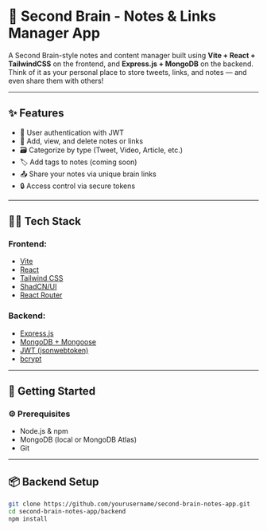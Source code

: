 # 🧠 Second Brain - Notes & Links Manager App

A Second Brain-style notes and content manager built using **Vite + React + TailwindCSS** on the frontend, and **Express.js + MongoDB** on the backend. Think of it as your personal place to store tweets, links, and notes — and even share them with others!

---

## ✨ Features

- 🔐 User authentication with JWT
- 📝 Add, view, and delete notes or links
- 🗃️ Categorize by type (Tweet, Video, Article, etc.)
- 🏷️ Add tags to notes (coming soon)
- 📤 Share your notes via unique brain links
- 🔒 Access control via secure tokens

---

## 🧑‍💻 Tech Stack

### Frontend:
- [Vite](https://vitejs.dev/)
- [React](https://reactjs.org/)
- [Tailwind CSS](https://tailwindcss.com/)
- [ShadCN/UI](https://ui.shadcn.com/)
- [React Router](https://reactrouter.com/)

### Backend:
- [Express.js](https://expressjs.com/)
- [MongoDB + Mongoose](https://mongoosejs.com/)
- [JWT (jsonwebtoken)](https://www.npmjs.com/package/jsonwebtoken)
- [bcrypt](https://www.npmjs.com/package/bcrypt)

---

## 🚀 Getting Started

### ⚙️ Prerequisites

- Node.js & npm
- MongoDB (local or MongoDB Atlas)
- Git

---

## 📦 Backend Setup

```bash
git clone https://github.com/yourusername/second-brain-notes-app.git
cd second-brain-notes-app/backend
npm install
